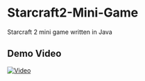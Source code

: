 # Starcraft2-Mini-Game
Starcraft 2 mini game written in Java

## Demo Video
[![Video](http://img.youtube.com/vi/--b-9HrKK6w/0.jpg)](https://www.youtube.com/watch?v=--b-9HrKK6w)


